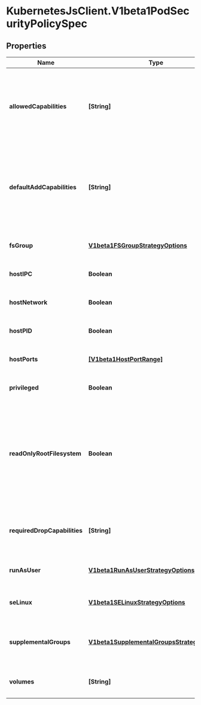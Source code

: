 # KubernetesJsClient.V1beta1PodSecurityPolicySpec

## Properties
Name | Type | Description | Notes
------------ | ------------- | ------------- | -------------
**allowedCapabilities** | **[String]** | AllowedCapabilities is a list of capabilities that can be requested to add to the container. Capabilities in this field may be added at the pod author&#39;s discretion. You must not list a capability in both AllowedCapabilities and RequiredDropCapabilities. | [optional] 
**defaultAddCapabilities** | **[String]** | DefaultAddCapabilities is the default set of capabilities that will be added to the container unless the pod spec specifically drops the capability.  You may not list a capabiility in both DefaultAddCapabilities and RequiredDropCapabilities. | [optional] 
**fsGroup** | [**V1beta1FSGroupStrategyOptions**](V1beta1FSGroupStrategyOptions.md) | FSGroup is the strategy that will dictate what fs group is used by the SecurityContext. | 
**hostIPC** | **Boolean** | hostIPC determines if the policy allows the use of HostIPC in the pod spec. | [optional] 
**hostNetwork** | **Boolean** | hostNetwork determines if the policy allows the use of HostNetwork in the pod spec. | [optional] 
**hostPID** | **Boolean** | hostPID determines if the policy allows the use of HostPID in the pod spec. | [optional] 
**hostPorts** | [**[V1beta1HostPortRange]**](V1beta1HostPortRange.md) | hostPorts determines which host port ranges are allowed to be exposed. | [optional] 
**privileged** | **Boolean** | privileged determines if a pod can request to be run as privileged. | [optional] 
**readOnlyRootFilesystem** | **Boolean** | ReadOnlyRootFilesystem when set to true will force containers to run with a read only root file system.  If the container specifically requests to run with a non-read only root file system the PSP should deny the pod. If set to false the container may run with a read only root file system if it wishes but it will not be forced to. | [optional] 
**requiredDropCapabilities** | **[String]** | RequiredDropCapabilities are the capabilities that will be dropped from the container.  These are required to be dropped and cannot be added. | [optional] 
**runAsUser** | [**V1beta1RunAsUserStrategyOptions**](V1beta1RunAsUserStrategyOptions.md) | runAsUser is the strategy that will dictate the allowable RunAsUser values that may be set. | 
**seLinux** | [**V1beta1SELinuxStrategyOptions**](V1beta1SELinuxStrategyOptions.md) | seLinux is the strategy that will dictate the allowable labels that may be set. | 
**supplementalGroups** | [**V1beta1SupplementalGroupsStrategyOptions**](V1beta1SupplementalGroupsStrategyOptions.md) | SupplementalGroups is the strategy that will dictate what supplemental groups are used by the SecurityContext. | 
**volumes** | **[String]** | volumes is a white list of allowed volume plugins.  Empty indicates that all plugins may be used. | [optional] 


